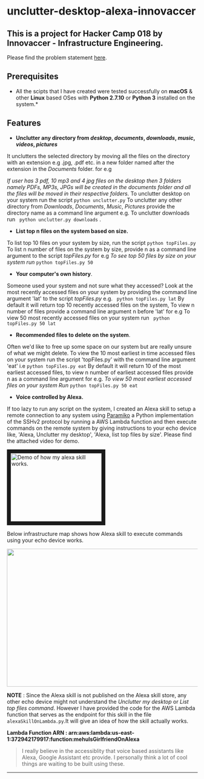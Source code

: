 # unclutter-desktop-alexa-innovaccer

## This is a project for Hacker Camp 018 by Innovaccer - Infrastructure Engineering.
Please find the problem statement [here](https://drive.google.com/file/d/1azvXBMhBmhiFRDDTR3cDegJUNTxvg3ak/view).
## Prerequisites
* All the scipts that I have created were tested successfully on **macOS** & other **Linux** based OSes with **Python 2.7.10** or **Python 3** installed on the system.*

## Features
* **Unclutter any directory from *desktop*, *documents*, *downloads*, *music*, *videos*, *pictures***   

It unclutters the selected directory by moving all the files on the directory with an extension e.g .jpg, .pdf etc. in a new folder named after the extension in the *Documents* folder. for e.g

*If user has 3 pdf, 10 mp3 and 4 jpg files on the desktop then 3 folders namely *PDFs*, *MP3s*, *JPGs* will be created in the documents folder and all the files will be moved in their respective folders.*
To unclutter desktop on your system run the script
``` python unclutter.py ```
To unclutter any other directory from *Downloads*, *Documents*, *Music*, *Pictures* provide the directory name as a command line argument e.g. To unclutter downloads run
```  python unclutter.py downloads ``` .

* **List top n files on the system based on size.** 

To list top 10 files on your system by size, run the script
``` python topFiles.py ```
To list n number of files on the system by size, provide n as a command line argument to the script *topFiles.py* for e.g 
*To see top 50 files by size on your system run*
``` python topFiles.py 50 ```

* **Your computer's own history**.

Someone used your system and not sure what they accessed? Look at the most recently accessed files on your system by providing the command line argument 'lat' to the script *topFiles.py* e.g.
``` python topFiles.py lat```
By default it will return top 10 recently accessed files on the system, To view n number of files provide a command line argument n before 'lat' for e.g To view 50 most recently accessed files on your system run 
``` python topFiles.py 50 lat```
* **Recommended files to delete on the system**.

Often we'd like to free up some space on our system but are really unsure of what we might delete. To view the 10 most earliest in time accessed files on your system run the script 'topFiles.py' with the command line argument 'eat' i.e 
``` python topFiles.py eat ```
By default it will return 10 of the most earliest accessed files, to view n number of earliest accessed files provide n as a command line argument for e.g. *To view 50 most earliest accessed files on your system Run*
``` python topFiles.py 50 eat ```

* **Voice controlled by Alexa.**

If too lazy to run any script on the system, I created an Alexa skill to setup a remote connection to any system using [Paramiko](http://www.paramiko.org/) a Python implementation of the SSHv2 protocol by running a AWS Lambda function and then execute commands on the remote system by giving instructions to your echo device like, 'Alexa, Unclutter my desktop', 'Alexa, list top files by size'. 
Please find the attached video for demo. 

<a href="http://www.youtube.com/watch?feature=player_embedded&v=TfxH1XS1Ygs" target="_blank"><img src="http://img.youtube.com/vi/TfxH1XS1Ygs/0.jpg" 
alt="Demo of how my alexa skill works." width="240" height="180" border="10" /></a>

Below infrastructure map shows how Alexa skill to execute commands using your echo device works.

<img src="https://github.com/mehuled/unclutter-desktop-alexa-innovaccer/blob/features/alexaworksFinal.png" width="910" height="364" />

**NOTE** : Since the Alexa skill is not published on the Alexa skill store, any other echo device might not understand the *Unclutter my desktop* or *List top files command*. However I have provided the code for the AWS Lambda function that serves as the endpoint for this skill in the file `alexaSkillOnLambda.py`.It will give an idea of how the skill actually works.

**Lambda Function ARN : arn:aws:lambda:us-east-1:372942179917:function:mehulsGirlfriendOnAlexa**


> I really believe in the accessiblity that voice based assistants like Alexa, Google Assistant etc provide. I personally think a lot of cool things are waiting to be built using these. 

***

